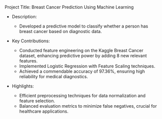  Project Title: Breast Cancer Prediction Using Machine Learning

- Description:
  - Developed a predictive model to classify whether a person has breast cancer based on diagnostic data.

- Key Contributions:
  - Conducted feature engineering on the Kaggle Breast Cancer dataset, enhancing predictive power by adding 8 new relevant features.  
  - Implemented Logistic Regression with Feature Scaling techniques.  
  - Achieved a commendable accuracy of 97.36%, ensuring high reliability for medical diagnostics.

- Highlights:
  - Efficient preprocessing techniques for data normalization and feature selection.  
  - Balanced evaluation metrics to minimize false negatives, crucial for healthcare applications.
